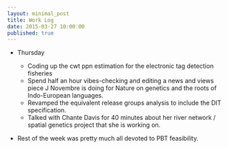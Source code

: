 ```yaml
---
layout: minimal_post
title: Work Log
date: 2015-03-27 10:00:00 
published: true
---
```





* Thursday
    * Coding up the cwt ppn estimation for the electronic tag detection fisheries
    * Spend half an hour vibes-checking and editing a news and views piece J Novembre is doing for Nature on
    genetics and the roots of Indo-European languages.
    * Revamped the equivalent release groups analysis to include the DIT specification.
    * Talked with Chante Davis for 40 minutes about her river network / spatial genetics project
    that she is working on.
    
* Rest of the week was pretty much all devoted to PBT feasibility.